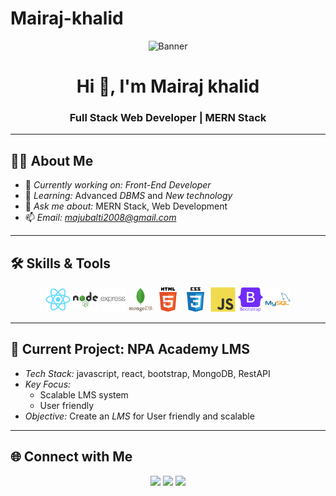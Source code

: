 # Mairaj-khalid

<p align="center">
  <img src="https://th.bing.com/th/id/R.03a4a5f034bf0bafa661fd8a8aabedc8?rik=O2cT6JPnp1MfGg&pid=ImgRaw&r=0" alt="Banner" />
</p>

<h1 align="center">Hi 👋, I'm Mairaj khalid</h1>
<h3 align="center">Full Stack Web Developer | MERN Stack </h3>

---

## 👨‍💻 About Me
- 🔭 *Currently working on:* *Front-End Developer*  
- 🌱 *Learning:* Advanced *DBMS* and *New technology*  
- 💬 *Ask me about:* MERN Stack, Web Development  
- 📫 *Email:* *majubalti2008@gmail.com*  

---

## 🛠 Skills & Tools
<p align="center">
 
  <img src="https://raw.githubusercontent.com/devicons/devicon/master/icons/react/react-original.svg" width="40" height="40" alt="React" />
  <img src="https://raw.githubusercontent.com/devicons/devicon/master/icons/nodejs/nodejs-original-wordmark.svg" width="40" height="40" alt="Node.js" />
  <img src="https://raw.githubusercontent.com/devicons/devicon/master/icons/express/express-original-wordmark.svg" width="40" height="40" alt="Express" />
  <img src="https://raw.githubusercontent.com/devicons/devicon/master/icons/mongodb/mongodb-original-wordmark.svg" width="40" height="40" alt="MongoDB" />
  <img src="https://raw.githubusercontent.com/devicons/devicon/master/icons/html5/html5-original-wordmark.svg" width="40" height="40" alt="HTML5" />
  <img src="https://raw.githubusercontent.com/devicons/devicon/master/icons/css3/css3-original-wordmark.svg" width="40" height="40" alt="CSS3" />
  <img src="https://raw.githubusercontent.com/devicons/devicon/master/icons/javascript/javascript-original.svg" width="40" height="40" alt="JavaScript" />
  <img src="https://raw.githubusercontent.com/devicons/devicon/master/icons/bootstrap/bootstrap-plain-wordmark.svg" width="40" height="40" alt="Bootstrap" />
  <img src="https://raw.githubusercontent.com/devicons/devicon/master/icons/mysql/mysql-original-wordmark.svg" width="40" height="40" alt="MySQL" />
  
</p>

---

## 🚀 Current Project: NPA Academy LMS
- *Tech Stack:* javascript, react, bootstrap, MongoDB, RestAPI  
- *Key Focus:*  
  - Scalable LMS system   
  - User friendly     
- *Objective:* Create an *LMS* for User friendly  and scalable 

---



## 🌐 Connect with Me
<p align="center">
  <a href="mailto:majubalti2008@gmail.com"><img src="https://img.shields.io/badge/Email-D14836?style=for-the-badge&logo=gmail&logoColor=white"/></a>
  <a href="https://github.com/Mairaj-khalid/"><img src="https://img.shields.io/badge/GitHub-100000?style=for-the-badge&logo=github&logoColor=white"/></a>
  <a href="https://www.linkedin.com/in/mairaj-khalid-884b022a3/"><img src="https://img.shields.io/badge/LinkedIn-0077B5?style=for-the-badge&logo=linkedin&logoColor=white"/></a>
</p>
